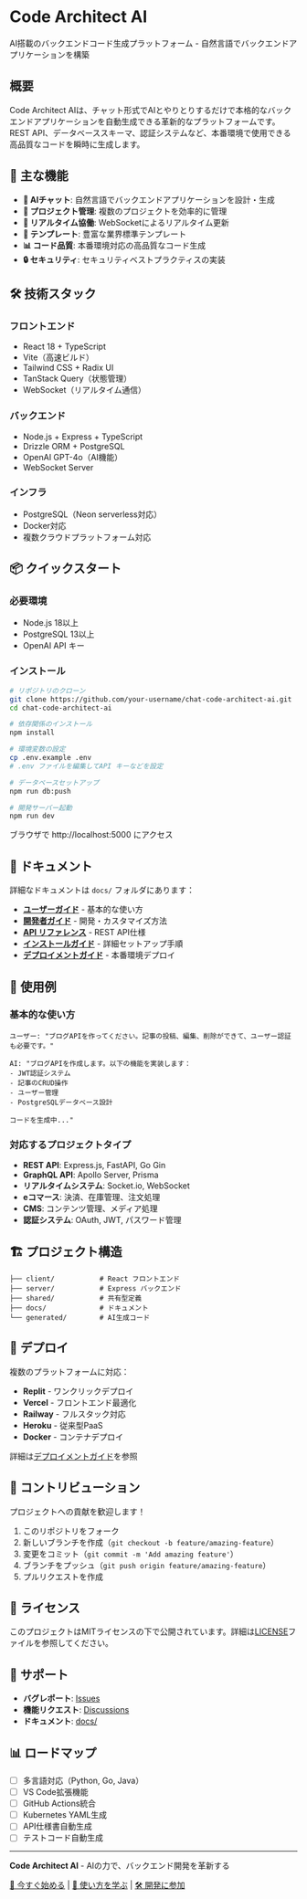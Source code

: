 # Code Architect AI

AI搭載のバックエンドコード生成プラットフォーム - 自然言語でバックエンドアプリケーションを構築

## 概要

Code Architect AIは、チャット形式でAIとやりとりするだけで本格的なバックエンドアプリケーションを自動生成できる革新的なプラットフォームです。REST API、データベーススキーマ、認証システムなど、本番環境で使用できる高品質なコードを瞬時に生成します。

## 🚀 主な機能

- **🤖 AIチャット**: 自然言語でバックエンドアプリケーションを設計・生成
- **📁 プロジェクト管理**: 複数のプロジェクトを効率的に管理
- **🔄 リアルタイム協働**: WebSocketによるリアルタイム更新
- **🎯 テンプレート**: 豊富な業界標準テンプレート
- **📊 コード品質**: 本番環境対応の高品質なコード生成
- **🔒 セキュリティ**: セキュリティベストプラクティスの実装

## 🛠️ 技術スタック

### フロントエンド
- React 18 + TypeScript
- Vite（高速ビルド）
- Tailwind CSS + Radix UI
- TanStack Query（状態管理）
- WebSocket（リアルタイム通信）

### バックエンド
- Node.js + Express + TypeScript
- Drizzle ORM + PostgreSQL
- OpenAI GPT-4o（AI機能）
- WebSocket Server

### インフラ
- PostgreSQL（Neon serverless対応）
- Docker対応
- 複数クラウドプラットフォーム対応

## 📦 クイックスタート

### 必要環境
- Node.js 18以上
- PostgreSQL 13以上
- OpenAI API キー

### インストール
```bash
# リポジトリのクローン
git clone https://github.com/your-username/chat-code-architect-ai.git
cd chat-code-architect-ai

# 依存関係のインストール
npm install

# 環境変数の設定
cp .env.example .env
# .env ファイルを編集してAPI キーなどを設定

# データベースセットアップ
npm run db:push

# 開発サーバー起動
npm run dev
```

ブラウザで http://localhost:5000 にアクセス

## 📖 ドキュメント

詳細なドキュメントは `docs/` フォルダにあります：

- **[ユーザーガイド](docs/guide.md)** - 基本的な使い方
- **[開発者ガイド](docs/development.md)** - 開発・カスタマイズ方法
- **[API リファレンス](docs/api.md)** - REST API仕様
- **[インストールガイド](docs/installation.md)** - 詳細セットアップ手順
- **[デプロイメントガイド](docs/deployment.md)** - 本番環境デプロイ

## 🎯 使用例

### 基本的な使い方
```
ユーザー: "ブログAPIを作ってください。記事の投稿、編集、削除ができて、ユーザー認証も必要です。"

AI: "ブログAPIを作成します。以下の機能を実装します：
- JWT認証システム
- 記事のCRUD操作
- ユーザー管理
- PostgreSQLデータベース設計

コードを生成中..."
```

### 対応するプロジェクトタイプ
- **REST API**: Express.js, FastAPI, Go Gin
- **GraphQL API**: Apollo Server, Prisma
- **リアルタイムシステム**: Socket.io, WebSocket
- **eコマース**: 決済、在庫管理、注文処理
- **CMS**: コンテンツ管理、メディア処理
- **認証システム**: OAuth, JWT, パスワード管理

## 🏗️ プロジェクト構造

```
├── client/           # React フロントエンド
├── server/           # Express バックエンド
├── shared/           # 共有型定義
├── docs/             # ドキュメント
└── generated/        # AI生成コード
```

## 🚀 デプロイ

複数のプラットフォームに対応：

- **Replit** - ワンクリックデプロイ
- **Vercel** - フロントエンド最適化
- **Railway** - フルスタック対応
- **Heroku** - 従来型PaaS
- **Docker** - コンテナデプロイ

詳細は[デプロイメントガイド](docs/deployment.md)を参照

## 🤝 コントリビューション

プロジェクトへの貢献を歓迎します！

1. このリポジトリをフォーク
2. 新しいブランチを作成（`git checkout -b feature/amazing-feature`）
3. 変更をコミット（`git commit -m 'Add amazing feature'`）
4. ブランチをプッシュ（`git push origin feature/amazing-feature`）
5. プルリクエストを作成

## 📄 ライセンス

このプロジェクトはMITライセンスの下で公開されています。詳細は[LICENSE](LICENSE)ファイルを参照してください。

## 🌟 サポート

- **バグレポート**: [Issues](https://github.com/your-username/chat-code-architect-ai/issues)
- **機能リクエスト**: [Discussions](https://github.com/your-username/chat-code-architect-ai/discussions)
- **ドキュメント**: [docs/](docs/)

## 📊 ロードマップ

- [ ] 多言語対応（Python, Go, Java）
- [ ] VS Code拡張機能
- [ ] GitHub Actions統合
- [ ] Kubernetes YAML生成
- [ ] API仕様書自動生成
- [ ] テストコード自動生成

---

**Code Architect AI** - AIの力で、バックエンド開発を革新する

[🚀 今すぐ始める](docs/installation.md) | [📖 使い方を学ぶ](docs/guide.md) | [🛠️ 開発に参加](docs/development.md)